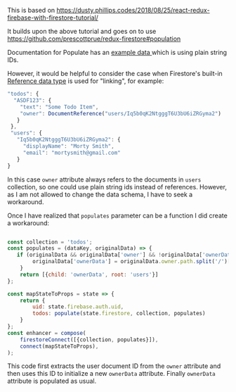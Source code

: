 This is based on https://dusty.phillips.codes/2018/08/25/react-redux-firebase-with-firestore-tutorial/

It builds upon the above tutorial and goes on to use https://github.com/prescottprue/redux-firestore#population

Documentation for Populate has an [example data ](http://react-redux-firebase.com/docs/populate#example-data) which is using plain string IDs.

However, it would be helpful to consider the case when Firestore's built-in  [Reference data type](https://firebase.google.com/docs/firestore/manage-data/data-types) is used for "linking", for example:

```javascript
"todos": {
  "ASDF123": {
    "text": "Some Todo Item",
    "owner": DocumentReference("users/Iq5b0qK2NtgggT6U3bU6iZRGyma2")
   }
 },
 "users": {
   "Iq5b0qK2NtgggT6U3bU6iZRGyma2": {
     "displayName": "Morty Smith",
     "email": "mortysmith@gmail.com"
   }
}
```
In this case `owner` attribute always refers to the documents in `users` collection, so
one could use plain string ids instead of references. However, as I am not allowed
to change the data schema, I have to seek a workaround.

Once I have realized that `populates` parameter can be a function I did create a workaround:

```javascript

const collection = 'todos';
const populates = (dataKey, originalData) => {
   if (originalData && originalData['owner'] && !originalData['ownerData']) {
        originalData['ownerData'] = originalData.owner.path.split('/')[1];
    }
    return [{child: 'ownerData', root: 'users'}]
};

const mapStateToProps = state => {
    return {
        uid: state.firebase.auth.uid,
        todos: populate(state.firestore, collection, populates)
    }
};
const enhancer = compose(
    firestoreConnect([{collection, populates}]),
    connect(mapStateToProps),
);
```
This code first extracts the user document ID from the `owner` attribute and then uses this ID to initialize a new `ownerData` attribute. Finally `ownerData` attribute is populated as usual.
